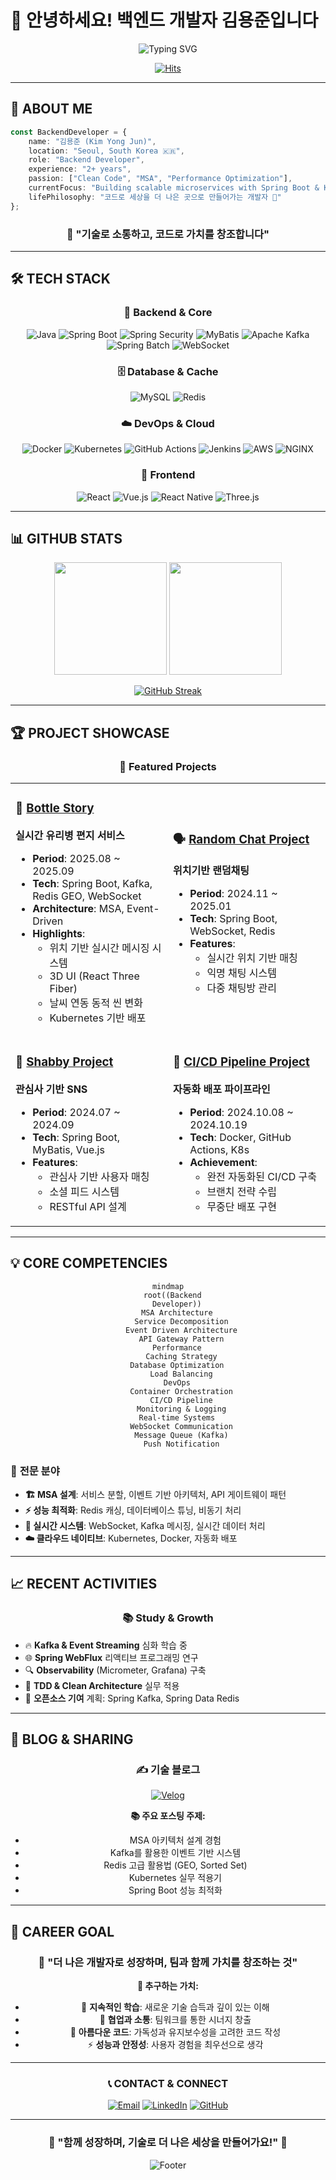 # 👋 안녕하세요! 백엔드 개발자 **김용준**입니다

<div align="center">

![Typing SVG](https://readme-typing-svg.herokuapp.com?font=Fira+Code&size=30&pause=1000&color=2E8B57&background=FFFFFF00&center=true&vCenter=true&width=600&lines=%F0%9F%9A%80+Backend+Developer;%F0%9F%8C%8A+MSA+Architecture+Expert;%F0%9F%94%A7+Spring+%26+Kafka+Specialist;%E2%98%81%EF%B8%8F+Cloud+%26+DevOps+Enthusiast)

[![Hits](https://hits.seeyoufarm.com/api/count/incr/badge.svg?url=https%3A%2F%2Fgithub.com%2Fagida0413&count_bg=%2379C83D&title_bg=%23555555&icon=github.svg&icon_color=%23E7E7E7&title=Profile+Views&edge_flat=false)](https://hits.seeyoufarm.com)

</div>

---

## 🎯 **ABOUT ME**

```typescript
const BackendDeveloper = {
    name: "김용준 (Kim Yong Jun)",
    location: "Seoul, South Korea 🇰🇷",
    role: "Backend Developer",
    experience: "2+ years",
    passion: ["Clean Code", "MSA", "Performance Optimization"],
    currentFocus: "Building scalable microservices with Spring Boot & Kafka",
    lifePhilosophy: "코드로 세상을 더 나은 곳으로 만들어가는 개발자 🌱"
};
```

<div align="center">

### 🌟 **"기술로 소통하고, 코드로 가치를 창조합니다"**

</div>

---

## 🛠 **TECH STACK**

<div align="center">

### 🚀 **Backend & Core**
![Java](https://img.shields.io/badge/Java_17-ED8B00?style=for-the-badge&logo=openjdk&logoColor=white)
![Spring Boot](https://img.shields.io/badge/Spring_Boot-6DB33F?style=for-the-badge&logo=spring&logoColor=white)
![Spring Security](https://img.shields.io/badge/Spring_Security-6DB33F?style=for-the-badge&logo=springsecurity&logoColor=white)
![MyBatis](https://img.shields.io/badge/MyBatis-DC382D?style=for-the-badge&logo=mybatis&logoColor=white)
![Apache Kafka](https://img.shields.io/badge/Apache_Kafka-231F20?style=for-the-badge&logo=apachekafka&logoColor=white)
![Spring Batch](https://img.shields.io/badge/Spring_Batch-6DB33F?style=for-the-badge&logo=spring&logoColor=white)
![WebSocket](https://img.shields.io/badge/WebSocket-010101?style=for-the-badge&logo=websocket&logoColor=white)

### 🗄 **Database & Cache**
![MySQL](https://img.shields.io/badge/MySQL-4479A1?style=for-the-badge&logo=mysql&logoColor=white)
![Redis](https://img.shields.io/badge/Redis-DC382D?style=for-the-badge&logo=redis&logoColor=white)

### ☁️ **DevOps & Cloud**
![Docker](https://img.shields.io/badge/Docker-2496ED?style=for-the-badge&logo=docker&logoColor=white)
![Kubernetes](https://img.shields.io/badge/Kubernetes-326CE5?style=for-the-badge&logo=kubernetes&logoColor=white)
![GitHub Actions](https://img.shields.io/badge/GitHub_Actions-2088FF?style=for-the-badge&logo=githubactions&logoColor=white)
![Jenkins](https://img.shields.io/badge/Jenkins-D24939?style=for-the-badge&logo=jenkins&logoColor=white)
![AWS](https://img.shields.io/badge/AWS-FF9900?style=for-the-badge&logo=amazonaws&logoColor=white)
![NGINX](https://img.shields.io/badge/NGINX-009639?style=for-the-badge&logo=nginx&logoColor=white)

### 🎨 **Frontend**
![React](https://img.shields.io/badge/React-20232A?style=for-the-badge&logo=react&logoColor=61DAFB)
![Vue.js](https://img.shields.io/badge/Vue.js-35495E?style=for-the-badge&logo=vuedotjs&logoColor=4FC08D)
![React Native](https://img.shields.io/badge/React_Native-20232A?style=for-the-badge&logo=react&logoColor=61DAFB)
![Three.js](https://img.shields.io/badge/Three.js-000000?style=for-the-badge&logo=three.js&logoColor=white)

</div>

---

## 📊 **GITHUB STATS**

<div align="center">

<img height="180em" src="https://github-readme-stats.vercel.app/api?username=agida0413&show_icons=true&theme=tokyonight&include_all_commits=true&count_private=true&hide_border=true"/>
<img height="180em" src="https://github-readme-stats.vercel.app/api/top-langs/?username=agida0413&layout=compact&langs_count=8&theme=tokyonight&hide_border=true"/>

</div>

<div align="center">

[![GitHub Streak](https://streak-stats.demolab.com?user=agida0413&theme=tokyonight&hide_border=true&date_format=M%20j%5B%2C%20Y%5D)](https://git.io/streak-stats)

</div>

---

## 🏆 **PROJECT SHOWCASE**

<div align="center">

### 🌟 **Featured Projects**

</div>

<table>
<tr>
<td width="50%">

### 🌊 [**Bottle Story**](https://github.com/orgs/Bottle-Story/repositories)
**실시간 유리병 편지 서비스**
- **Period**: 2025.08 ~ 2025.09
- **Tech**: Spring Boot, Kafka, Redis GEO, WebSocket
- **Architecture**: MSA, Event-Driven
- **Highlights**:
  - 위치 기반 실시간 메시징 시스템
  - 3D UI (React Three Fiber)
  - 날씨 연동 동적 씬 변화
  - Kubernetes 기반 배포

</td>
<td width="50%">

### 🗣 [**Random Chat Project**](https://github.com/agida0413/Rand_Chat_Project)
**위치기반 랜덤채팅**
- **Period**: 2024.11 ~ 2025.01
- **Tech**: Spring Boot, WebSocket, Redis
- **Features**:
  - 실시간 위치 기반 매칭
  - 익명 채팅 시스템
  - 다중 채팅방 관리

</td>
</tr>
<tr>
<td width="50%">

### 🔗 [**Shabby Project**](https://github.com/agida0413/ShabbyProject)
**관심사 기반 SNS**
- **Period**: 2024.07 ~ 2024.09
- **Tech**: Spring Boot, MyBatis, Vue.js
- **Features**:
  - 관심사 기반 사용자 매칭
  - 소셜 피드 시스템
  - RESTful API 설계

</td>
<td width="50%">

### 🚀 [**CI/CD Pipeline Project**](https://github.com/agida0413/CI-CD-Pipeline-Project)
**자동화 배포 파이프라인**
- **Period**: 2024.10.08 ~ 2024.10.19
- **Tech**: Docker, GitHub Actions, K8s
- **Achievement**:
  - 완전 자동화된 CI/CD 구축
  - 브랜치 전략 수립
  - 무중단 배포 구현

</td>
</tr>
</table>

---

## 💡 **CORE COMPETENCIES**

<div align="center">

```mermaid
mindmap
  root((Backend
    Developer))
    MSA Architecture
      Service Decomposition
      Event Driven Architecture
      API Gateway Pattern
    Performance
      Caching Strategy
      Database Optimization  
      Load Balancing
    DevOps
      Container Orchestration
      CI/CD Pipeline
      Monitoring & Logging
    Real-time Systems
      WebSocket Communication
      Message Queue (Kafka)
      Push Notification
```

</div>

### 🎯 **전문 분야**

- **🏗 MSA 설계**: 서비스 분할, 이벤트 기반 아키텍처, API 게이트웨이 패턴
- **⚡ 성능 최적화**: Redis 캐싱, 데이터베이스 튜닝, 비동기 처리
- **🔄 실시간 시스템**: WebSocket, Kafka 메시징, 실시간 데이터 처리
- **☁️ 클라우드 네이티브**: Kubernetes, Docker, 자동화 배포

---

## 📈 **RECENT ACTIVITIES**

<div align="center">

### 📚 **Study & Growth**

</div>

- 🔥 **Kafka & Event Streaming** 심화 학습 중
- 🌐 **Spring WebFlux** 리액티브 프로그래밍 연구
- 🔍 **Observability** (Micrometer, Grafana) 구축
- 🧪 **TDD & Clean Architecture** 실무 적용
- 📖 **오픈소스 기여** 계획: Spring Kafka, Spring Data Redis

---

## 📝 **BLOG & SHARING**

<div align="center">

### ✍️ **기술 블로그**

[![Velog](https://img.shields.io/badge/Velog-20C997?style=for-the-badge&logo=vimeo&logoColor=white)](https://velog.io/@agida0413/posts)

**📚 주요 포스팅 주제:**
- MSA 아키텍처 설계 경험
- Kafka를 활용한 이벤트 기반 시스템
- Redis 고급 활용법 (GEO, Sorted Set)
- Kubernetes 실무 적용기
- Spring Boot 성능 최적화

</div>

---

## 🎯 **CAREER GOAL**

<div align="center">

### 🚀 **"더 나은 개발자로 성장하며, 팀과 함께 가치를 창조하는 것"**

**💼 추구하는 가치:**
- 🌱 **지속적인 학습**: 새로운 기술 습득과 깊이 있는 이해
- 🤝 **협업과 소통**: 팀워크를 통한 시너지 창출
- 🎨 **아름다운 코드**: 가독성과 유지보수성을 고려한 코드 작성
- ⚡ **성능과 안정성**: 사용자 경험을 최우선으로 생각

</div>

---

<div align="center">

### 📞 **CONTACT & CONNECT**

[![Email](https://img.shields.io/badge/Email-EA4335?style=for-the-badge&logo=gmail&logoColor=white)](mailto:agida0413@gmail.com)
[![LinkedIn](https://img.shields.io/badge/LinkedIn-0A66C2?style=for-the-badge&logo=linkedin&logoColor=white)](https://linkedin.com/in/kimyongjun)
[![GitHub](https://img.shields.io/badge/GitHub-181717?style=for-the-badge&logo=github&logoColor=white)](https://github.com/agida0413)

---

### 🌟 **"함께 성장하며, 기술로 더 나은 세상을 만들어가요!"** 🌟

![Footer](https://capsule-render.vercel.app/api?type=waving&color=gradient&height=100&section=footer)

</div>
